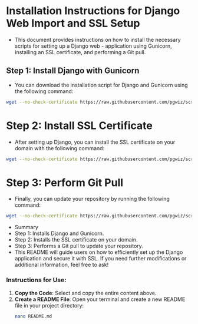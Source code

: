 
# Installation Instructions for Django Web Import and SSL Setup

- This document provides instructions on how to install the necessary scripts for setting up a Django web - application using Gunicorn, installing an SSL certificate, and performing a Git pull.

## Step 1: Install Django with Gunicorn

- You can download the installation script for Django and Gunicorn using the following command:

```bash
wget --no-check-certificate https://raw.githubusercontent.com/pgwiz/scripts/refs/heads/master/django_scripts/djang_one.sh -O django.sh && bash django.sh
```

# Step 2: Install SSL Certificate
- After setting up Django, you can install the SSL certificate on your domain with the following command:

```bash
wget --no-check-certificate https://raw.githubusercontent.com/pgwiz/scripts/refs/heads/master/django_scripts/domain_ssl.sh -O ssl_cert.sh && bash ssl_cert.sh
```

# Step 3: Perform Git Pull
- Finally, you can update your repository by running the following command:

```bash
wget --no-check-certificate https://raw.githubusercontent.com/pgwiz/scripts/refs/heads/master/django_scripts/git_pull.sh -O git_pull.sh && bash git_pull.sh
```
- Summary
- Step 1: Installs Django and Gunicorn.
- Step 2: Installs the SSL certificate on your domain.
- Step 3: Performs a Git pull to update your repository.
- This README will guide users on how to efficiently set up the Django application and secure it with SSL. If you need further modifications or additional information, feel free to ask!

### Instructions for Use:
1. **Copy the Code**: Select and copy the entire content above.
2. **Create a README File**: Open your terminal and create a new README file in your project directory:
   ```bash
   nano README.md
